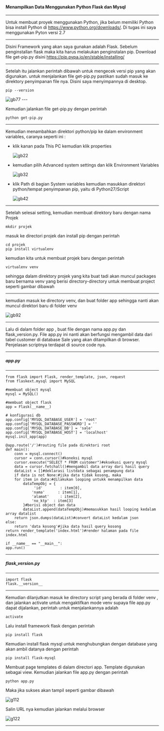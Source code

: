 #### Menampilkan Data Menggunakan Python Flask dan Mysql 
----
Untuk membuat proyek menggunakan Python, jika belum memiliki Python bisa install Python di https://www.python.org/downloads/. Di tugas ini saya menggunakan Pyton versi 2.7 

---
Disini Framework yang akan saya gunakan adalah Flask. Sebelum penginstallan flask maka kita harus melakukan penginstalan pip. Download file get-pip.py disini https://pip.pypa.io/en/stable/installing/

---
Setelah itu jalankan perintah dibawah untuk mengecek versi pip yang akan digunakan. untuk menjalankan file get-pip.py pastikan sudah masuk ke direktory penyimpanan file nya. Disini saya menyimpannya di desktop.
        
	pip --version 


   <img src="https://github.com/lilyastri/tct/blob/master/img/pip.jpg" alt="gb77"/>
---
     
Kemudian jalankan file get-pip.py dengan perintah 
	
	python get-pip.py

---
Kemudian menambahkan direktori python/pip ke dalam environment variables, caranya seperti ini :
- klik kanan pada This PC kemudian klik properties

     <img src="https://github.com/lilyastri/tct/blob/master/img/gb2.jpg" alt="gb22"/>
     
- kemudian pilih Advanced system settings dan klik Environment Variables

     <img src="https://github.com/lilyastri/tct/blob/master/img/gb3.jpg" alt="gb32"/>
     
- klik Path di bagian System variables kemudian masukkan direktori python/tempat penyimpanan pip, yaitu di Python27/Script

     <img src="https://github.com/lilyastri/tct/blob/master/img/gb4.jpg" alt="gb42"/>

---
Setelah selesai setting, kemudian membuat direktory baru dengan nama Projek
	
	mkdir projek

masuk ke directori projek dan install pip dengan perintah 
        
	cd projek
	pip install virtualenv

kemudian kita untuk membuat projek baru dengan perintah 
	
	virtualenv venv

sehingga dalam direktory projek yang kita buat tadi akan muncul packages baru bernama venv yang berisi directory-directory untuk membuat project seperti gambar dibawah 

---
kemudian masuk ke directory venv, dan buat folder app sehingga nanti akan muncul direktori baru di folder venv

   <img src="https://github.com/lilyastri/tct/blob/master/img/app.jpg" alt="gb92"/>

---
Lalu di dalam folder app , buat file dengan nama app.py dan flask_version.py. File app.py ini nanti akan berfungsi mengambil data dari tabel customer di database Sale yang akan ditampilkan di browser. Penjelasan scriptnya terdapat di source code nya. 

---
##### app.py
---

	from flask import Flask, render_template, json, request
	from flaskext.mysql import MySQL

	#membuat object mysql
	mysql = MySQL()

	#membuat object flask
	app = Flask(__name__)

	# konfigurasi db
	app.config['MYSQL_DATABASE_USER'] = 'root'
	app.config['MYSQL_DATABASE_PASSWORD'] = ''
	app.config['MYSQL_DATABASE_DB'] = 'sale'
	app.config['MYSQL_DATABASE_HOST'] = 'localhost'
	mysql.init_app(app)

	@app.route('/')#routing file pada direktori root
	def main():
    	conn = mysql.connect()
    	cursor = conn.cursor()#koneksi mysql
    	cursor.execute("SELECT * FROM customer")#eksekusi query mysql
    	data = cursor.fetchall()#mengambil data array dari hasil query
    	dataList = []#deklarasi listdata sebagai penampung data
    	if data is not None:#jika data tidak kosong, maka
        for item in data:#dilakukan looping untukk menampilkan data
            dataTempObj = {
                 'id'        : item[0],
                'nama'      : item[1],
                'alamat'     : item[2],
                'no_ktp'  : item[3]
            }#berisi object dan data
            dataList.append(dataTempObj)#memasukkan hasil looping kedalam array datalist
        return json.dumps(dataList)#convert dataList kedalam json 
    else:
        return 'data kosong'#jika data hasil query kosong
    return render_template('index.html')#render halaman pada file index.html

	if __name__ == "__main__":
    app.run()

---
##### flask_version.py
---

	import flask
	flask.__version__

---

Kemudian dilanjutkan masuk ke directory script yang berada di folder venv , dan jalankan activate untuk mengaktifkan mode venv supaya file app.py dapat dijalankan, perintah untuk menjalankannya adalah 
	
	activate

Lalu install framework flask dengan perintah 
	
	pip install flask 

Kemudian install flask mysql untuk menghubungkan dengan database yang akan ambil datanya dengan perintah 
	
	pip install flask-mysql

Membuat page templates di dalam directori app. Template digunakan sebagai view. Kemudian jalankan file app.py dengan perintah 
	
	python app.py

Maka jika sukses akan tampil seperti gambar dibawah
   
   <img src="https://github.com/lilyastri/tct/blob/master/img/gb11.JPG" alt="g112"/>

Salin URL nya kemudian jalankan melalui browser

   <img src="https://github.com/lilyastri/tct/blob/master/img/gb100.JPG" alt="g122"/>

---

